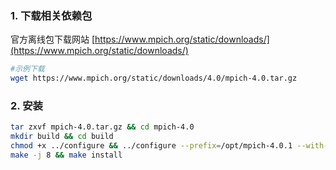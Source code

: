 
### 1. 下载相关依赖包
官方离线包下载网站
[https://www.mpich.org/static/downloads/](https://www.mpich.org/static/downloads/)

```bash
#示例下载
wget https://www.mpich.org/static/downloads/4.0/mpich-4.0.tar.gz
```

### 2. 安装
```bash
tar zxvf mpich-4.0.tar.gz && cd mpich-4.0
mkdir build && cd build
chmod +x ../configure && ../configure --prefix=/opt/mpich-4.0.1 --with-gmp=/opt/gcc-9.5.0/gmp-6.1.0 --with-mpfr=/opt/gcc-9.5.0/mpfr-3.1.4 --with-mpc=/opt/gcc-9.5.0/mpc-1.0.3 --with-gcc=/opt/gcc-9.5.0
make -j 8 && make install
```